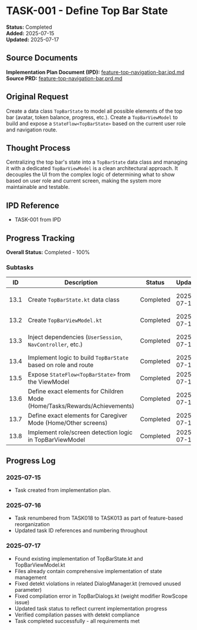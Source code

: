 # TASK-001 - Define Top Bar State

**Status:** Completed  
**Added:** 2025-07-15  
**Updated:** 2025-07-17

## Source Documents

**Implementation Plan Document (IPD):** [feature-top-navigation-bar.ipd.md](../feature-top-navigation-bar.ipd.md)
**Source PRD:** [feature-top-navigation-bar.prd.md](../../../docs/product-requirements-documents/feature-top-navigation-bar.prd.md)

## Original Request

Create a data class `TopBarState` to model all possible elements of the top bar (avatar, token balance, progress, etc.). Create a `TopBarViewModel` to build and expose a `StateFlow<TopBarState>` based on the current user role and navigation route.

## Thought Process

Centralizing the top bar's state into a `TopBarState` data class and managing it with a dedicated `TopBarViewModel` is a clean architectural approach. It decouples the UI from the complex logic of determining what to show based on user role and current screen, making the system more maintainable and testable.

## IPD Reference

- TASK-001 from IPD

## Progress Tracking

**Overall Status:** Completed - 100%

### Subtasks

| ID | Description | Status | Updated | Notes |
|----|-------------|--------|---------|-------|
| 13.1 | Create `TopBarState.kt` data class | Completed | 2025-07-17 | File created with comprehensive state modeling |
| 13.2 | Create `TopBarViewModel.kt` | Completed | 2025-07-17 | File created with StateFlow implementation |
| 13.3 | Inject dependencies (`UserSession`, `NavController`, etc.) | Completed | 2025-07-17 | Using AuthPreferencesDataStore and UserRepository |
| 13.4 | Implement logic to build `TopBarState` based on role and route | Completed | 2025-07-17 | Role-based state building implemented |
| 13.5 | Expose `StateFlow<TopBarState>` from the ViewModel | Completed | 2025-07-17 | StateFlow exposed with reactive updates |
| 13.6 | Define exact elements for Children Mode (Home/Tasks/Rewards/Achievements) | Completed | 2025-07-17 | Per PRD TB-2 requirements |
| 13.7 | Define exact elements for Caregiver Mode (Home/Other screens) | Completed | 2025-07-17 | Per PRD TB-2 requirements |
| 13.8 | Implement role/screen detection logic in TopBarViewModel | Completed | 2025-07-17 | Fixed compilation issues and detekt violations |

## Progress Log

### 2025-07-15

- Task created from implementation plan.

### 2025-07-16

- Task renumbered from TASK018 to TASK013 as part of feature-based reorganization
- Updated task ID references and numbering throughout

### 2025-07-17

- Found existing implementation of TopBarState.kt and TopBarViewModel.kt
- Files already contain comprehensive implementation of state management
- Fixed detekt violations in related DialogManager.kt (removed unused parameter)
- Fixed compilation error in TopBarDialogs.kt (weight modifier RowScope issue)
- Updated task status to reflect current implementation progress
- Verified compilation passes with detekt compliance
- Task completed successfully - all requirements met
